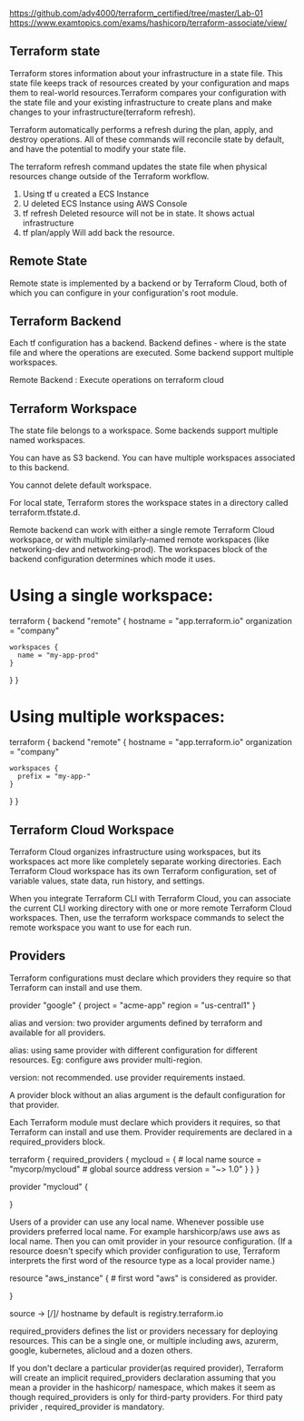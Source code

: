 https://github.com/adv4000/terraform_certified/tree/master/Lab-01
https://www.examtopics.com/exams/hashicorp/terraform-associate/view/



Terraform state
--------------------

Terraform stores information about your infrastructure in a state file. This state file keeps track of resources created by your configuration and maps them to real-world resources.Terraform compares your configuration with the state file and your existing infrastructure to create plans and make changes to your infrastructure(terraform refresh).

Terraform automatically performs a refresh during the plan, apply, and destroy operations. All of these commands will reconcile state by default, and have the potential to modify your state file.

The terraform refresh command updates the state file when physical resources change outside of the Terraform workflow.

1. Using tf u created a ECS Instance
2. U deleted ECS Instance using AWS Console
3. tf refresh
        Deleted resource will not be in state. It shows actual infrastructure
4. tf plan/apply
        Will add back the resource.

Remote State
---------------

Remote state is implemented by a backend or by Terraform Cloud, both of which you can configure in your configuration's root module.

Terraform Backend
----------------------
Each tf configuration has a backend.
Backend defines - where is the state file and where the operations are executed.
Some backend support multiple workspaces.

Remote Backend : Execute operations on terraform cloud

Terraform Workspace
-----------------------
The state file belongs to a workspace.
Some backends support multiple named workspaces.

You can have as S3 backend. You can have multiple workspaces associated to this backend.

You cannot delete default workspace.

For local state, Terraform stores the workspace states in a directory called terraform.tfstate.d.

Remote backend can work with either a single remote Terraform Cloud workspace, or with multiple similarly-named remote workspaces (like networking-dev and networking-prod). The workspaces block of the backend configuration determines which mode it uses.

# Using a single workspace:
terraform {
  backend "remote" {
    hostname = "app.terraform.io"
    organization = "company"

    workspaces {
      name = "my-app-prod"
    }
  }
}

# Using multiple workspaces:
terraform {
  backend "remote" {
    hostname = "app.terraform.io"
    organization = "company"

    workspaces {
      prefix = "my-app-"
    }
  }
}


Terraform Cloud Workspace
----------------------------

Terraform Cloud organizes infrastructure using workspaces, but its workspaces act more like completely separate working directories. Each Terraform Cloud workspace has its own Terraform configuration, set of variable values, state data, run history, and settings.

When you integrate Terraform CLI with Terraform Cloud, you can associate the current CLI working directory with one or more remote Terraform Cloud workspaces. Then, use the terraform workspace commands to select the remote workspace you want to use for each run.


Providers
------------------

Terraform configurations must declare which providers they require so that Terraform can install and use them.


provider "google" {
  project = "acme-app"
  region  = "us-central1"
}


alias and version: two provider arguments defined by terraform and available for all providers.

alias: using same provider with different configuration for different resources. Eg: configure aws provider multi-region.

version: not recommended. use provider requirements instaed.

A provider block without an alias argument is the default configuration for that provider. 

Each Terraform module must declare which providers it requires, so that Terraform can install and use them. Provider requirements are declared in a required_providers block. 

terraform {
  required_providers {
    mycloud = {     # local name
      source  = "mycorp/mycloud"  # global source address
      version = "~> 1.0"
    }
  }
}

provider "mycloud" {

}

Users of a provider can use any local name. 
Whenever possible use providers preferred local name. For example harshicorp/aws use aws as local name. Then you can omit provider in your resource configuration. (If a resource doesn't specify which provider configuration to use, Terraform interprets the first word of the resource type as a local provider name.)

resource "aws_instance" {  # first word "aws" is considered as provider.

}


source -> [<HOSTNAME>/]<NAMESPACE>/<TYPE>
hostname by default is registry.terraform.io

required_providers defines the list or providers necessary for deploying resources. This can be a single one, or multiple including aws, azurerm, google, kubernetes, alicloud and a dozen others. 

If you don't declare a particular provider(as required provider), Terraform will create an implicit required_providers declaration assuming that you mean a provider in the hashicorp/ namespace, which makes it seem as though required_providers is only for third-party providers. For third paty privider , required_provider is mandatory. 
